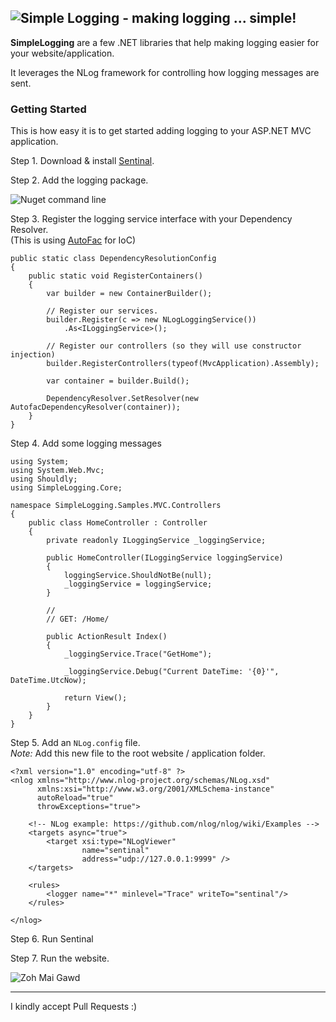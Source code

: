 ![Simple Logging - making logging ... simple!](http://i.imgur.com/B3YY7j3.png)
----
**SimpleLogging** are a few .NET libraries that help making logging easier for your website/application.

It leverages the NLog framework for controlling how logging messages are sent.

### Getting Started

This is how easy it is to get started adding logging to your ASP.NET MVC application.

Step 1. Download & install [Sentinal](http://sentinel.codeplex.com/).

Step 2. Add the logging package.

![Nuget command line](http://i.imgur.com/NcM2Lie.png)

Step 3. Register the logging service interface with your Dependency Resolver.    
(This is using [AutoFac](http://autofac.org/) for IoC)    
```
public static class DependencyResolutionConfig
{
    public static void RegisterContainers()
    {
        var builder = new ContainerBuilder();

        // Register our services.
        builder.Register(c => new NLogLoggingService())
            .As<ILoggingService>();

        // Register our controllers (so they will use constructor injection)
        builder.RegisterControllers(typeof(MvcApplication).Assembly);

        var container = builder.Build();

        DependencyResolver.SetResolver(new AutofacDependencyResolver(container));
    }
}
```
Step 4. Add some logging messages

```
using System;
using System.Web.Mvc;
using Shouldly;
using SimpleLogging.Core;

namespace SimpleLogging.Samples.MVC.Controllers
{
    public class HomeController : Controller
    {
        private readonly ILoggingService _loggingService;

        public HomeController(ILoggingService loggingService)
        {
            loggingService.ShouldNotBe(null);
            _loggingService = loggingService;
        }

        //
        // GET: /Home/

        public ActionResult Index()
        {
            _loggingService.Trace("GetHome");

            _loggingService.Debug("Current DateTime: '{0}'", DateTime.UtcNow);

            return View();
        }
    }
}
```

Step 5. Add an `NLog.config` file.    
*Note:* Add this new file to the root website / application folder.

```
<?xml version="1.0" encoding="utf-8" ?>
<nlog xmlns="http://www.nlog-project.org/schemas/NLog.xsd"
      xmlns:xsi="http://www.w3.org/2001/XMLSchema-instance"
      autoReload="true"
      throwExceptions="true">

    <!-- NLog example: https://github.com/nlog/nlog/wiki/Examples -->
    <targets async="true">
        <target xsi:type="NLogViewer"
                name="sentinal" 
                address="udp://127.0.0.1:9999" />
    </targets>

    <rules>
        <logger name="*" minlevel="Trace" writeTo="sentinal"/>
    </rules>
    
</nlog>
```

Step 6. Run Sentinal

Step 7. Run the website.

![Zoh Mai Gawd](http://i.imgur.com/LNT9ys5.png)

----
I kindly accept Pull Requests :)
